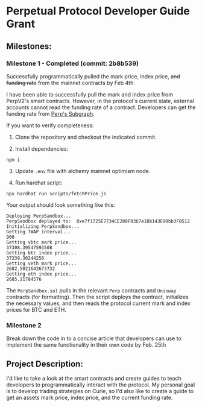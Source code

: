 # Perpetual Protocol Developer Guide Grant

## Milestones:  

### Milestone 1 - Completed (commit: 2b8b539)

Successfully programmatically pulled the mark price, index price, ~~and funding rate~~ from the mainnet contracts by Feb 4th.

I have been able to successfully pull the mark and index price from PerpV2's smart contracts. However, in the protocol's current state, external accounts cannot read the funding rate of a contract. Developers can get the funding rate from [Perp's Subgraph](https://thegraph.com/hosted-service/subgraph/perpetual-protocol/perpetual-v2-optimism?query=List%20FundingUpdateds).

If you want to verify completeness:

1. Clone the repository and checkout the indicated commit.

2. Install dependencies:

```
npm i
```

3. Update `.env` file with alchemy mainnet optimism node.

4. Run hardhat script:

```
npx hardhat run scripts/fetchPrice.js
```

Your output should look something like this:

```
Deploying PerpSandbox...
PerpSandbox deployed to:  0xe7f1725E7734CE288F8367e1Bb143E90bb3F0512
Initializing PerpSandbox...
Getting TWAP interval...
900
Getting vbtc mark price...
37308.39547593508
Getting btc index price...
37339.30244256
Getting veth mark price...
2682.5021642673732
Getting eth index price...
2685.21784576
```

The `PerpSandbox.sol` pulls in the relevant `Perp` contracts and `Uniswap` contracts (for formatting). Then the script deploys the contract, initializes the necessary values, and then reads the protocol current mark and index prices for BTC and ETH.

### Milestone 2

Break down the code in to a concise article that developers can use to implement the same functionality in their own code by Feb. 25th

## Project Description: 

I'd like to take a look at the smart contracts and create guides to teach developers to programmatically interact with the protocol. My personal goal is to develop trading strategies on Curie, so I'd also like to create a guide to get an assets mark price, index price, and the current funding rate.

